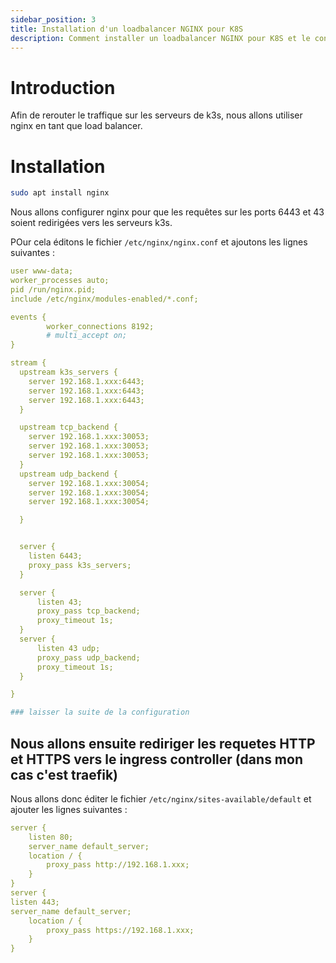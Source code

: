 ```yaml
---
sidebar_position: 3
title: Installation d'un loadbalancer NGINX pour K8S
description: Comment installer un loadbalancer NGINX pour K8S et le configurer pour que les requêtes soient redirigées vers les serveurs k3s.
---
```


# Introduction

Afin de rerouter le traffique sur les serveurs de k3s, nous allons utiliser nginx en tant que load balancer.

# Installation

```bash
sudo apt install nginx
```

Nous allons configurer nginx pour que les requêtes sur les ports 6443 et 43 soient redirigées vers les serveurs k3s.

POur cela éditons le fichier `/etc/nginx/nginx.conf` et ajoutons les lignes suivantes :

```yaml
user www-data;
worker_processes auto;
pid /run/nginx.pid;
include /etc/nginx/modules-enabled/*.conf;

events {
        worker_connections 8192;
        # multi_accept on;
}

stream {
  upstream k3s_servers {
    server 192.168.1.xxx:6443;
    server 192.168.1.xxx:6443;
    server 192.168.1.xxx:6443;
  }

  upstream tcp_backend {
    server 192.168.1.xxx:30053;
    server 192.168.1.xxx:30053;
    server 192.168.1.xxx:30053;
  }
  upstream udp_backend {
    server 192.168.1.xxx:30054;
    server 192.168.1.xxx:30054;
    server 192.168.1.xxx:30054;

  }


  server {
    listen 6443;
    proxy_pass k3s_servers;
  }

  server {
      listen 43;
      proxy_pass tcp_backend;
      proxy_timeout 1s;
  }
  server {
      listen 43 udp;
      proxy_pass udp_backend;
      proxy_timeout 1s;
  }

}

### laisser la suite de la configuration

```

## Nous allons ensuite rediriger les requetes HTTP et HTTPS vers le ingress controller (dans mon cas c'est traefik)

Nous allons donc éditer le fichier `/etc/nginx/sites-available/default` et ajouter les lignes suivantes :

```yaml	
server {
    listen 80;
    server_name default_server;
    location / {
        proxy_pass http://192.168.1.xxx;
    }
}
server {
listen 443;
server_name default_server;
    location / {
        proxy_pass https://192.168.1.xxx;
    }
}
```